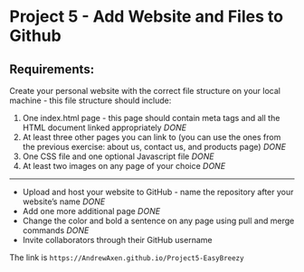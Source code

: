 # Project 5 - Add Website and Files to Github

## Requirements:

Create your personal website with the correct file structure on your local machine - this file structure should include:

1. One index.html page - this page should contain meta tags and all the HTML document linked appropriately *DONE*
2. At least three other pages you can link to (you can use the ones from the previous exercise: about us, contact us, and products page) *DONE*
3. One CSS file and one optional Javascript file *DONE*
4. At least two images on any page of your choice *DONE*

---

- Upload and host your website to GitHub - name the repository after your website’s name *DONE*
- Add one more additional page *DONE*
- Change the color and bold a sentence on any page using pull and merge commands *DONE*
- Invite collaborators through their GitHub username

The link is `https://AndrewAxen.github.io/Project5-EasyBreezy`
